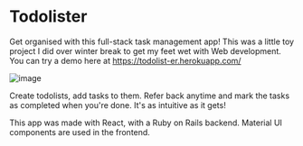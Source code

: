 # Todolister 

Get organised with this full-stack task management app! This was a little toy project I did over winter break to get my feet wet with Web development. You can try a demo here at https://todolist-er.herokuapp.com/

![image](https://user-images.githubusercontent.com/77093722/167128126-3f8fb485-c991-459a-bf38-fd378c2eab78.png)

Create todolists, add tasks to them. Refer back anytime and mark the tasks as completed when you're done. It's as intuitive as it gets!

This app was made with React, with a Ruby on Rails backend. Material UI components are used in the frontend.
